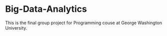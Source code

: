 # Big-Data-Analytics
This is the final group project for Programming couse at George Washington University.
